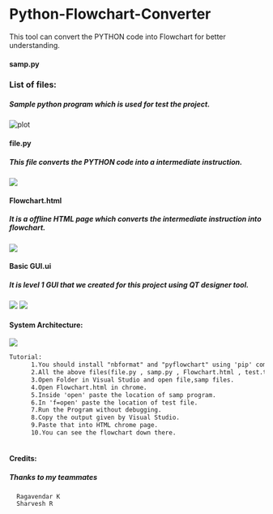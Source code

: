 # Python-Flowchart-Converter
This tool can convert the PYTHON code into Flowchart for better understanding.

#### samp.py
### List of files:
##### Sample python program which is used for test the project.
![plot](https://github.com/purushothaman7/Python-Flowchart-Converter/blob/main/Screenshots/sample%20program%20screenshot.jpeg)
#### file.py
##### This file converts the PYTHON code into a intermediate instruction.
![](https://github.com/purushothaman7/Python-Flowchart-Converter/blob/main/Screenshots/file%20py%20screenshot.jpeg)
#### Flowchart.html
##### It is a offline HTML page which converts the intermediate instruction into flowchart.
![](https://github.com/purushothaman7/Python-Flowchart-Converter/blob/main/Screenshots/flowchart%20output%20screenshot.jpeg)
#### Basic GUI.ui
##### It is level 1 GUI that we created for this project using QT designer tool. 
![](https://github.com/purushothaman7/Python-Flowchart-Converter/blob/main/Screenshots/GUI%20screenshot%201.jpg)
![](https://github.com/purushothaman7/Python-Flowchart-Converter/blob/main/Screenshots/GUI%20screenshot%202.jpg)
#### System Architecture:
![](https://github.com/purushothaman7/Python-Flowchart-Converter/blob/main/Screenshots/System%20Architecture.jpeg)

```diff
Tutorial:
      1.You should install "nbformat" and "pyflowchart" using 'pip' command to run the project.
      2.All the above files(file.py , samp.py , Flowchart.html , test.txt) must be in same folder.
      3.Open Folder in Visual Studio and open file,samp files.
      4.Open Flowchart.html in chrome.
      5.Inside 'open' paste the location of samp program.
      6.In 'f=open' paste the location of test file.
      7.Run the Program without debugging.
      8.Copy the output given by Visual Studio.
      9.Paste that into HTML chrome page.
      10.You can see the flowchart down there.
      
   ```   
#### Credits:
##### Thanks to my teammates
      Ragavendar K
      Sharvesh R
